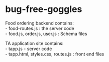 # bug-free-goggles

Food ordering backend contains: <br />
    - food-routes.js : the server code <br />
    - food.js, order.js, user.js : Schema files <br />
    
TA application site contains: <br />
    - tapp.js - server code <br />
    - tapp.html, styles.css, routes.js : front end files <br />
